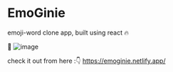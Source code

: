 # EmoGinie
emoji-word clone app, built using react 🔥

🎉
![image](https://user-images.githubusercontent.com/87900852/174747252-b4ed83dd-3a69-4f46-9d93-e3b8276bc471.png)


check it out from here :👇
https://emoginie.netlify.app/
